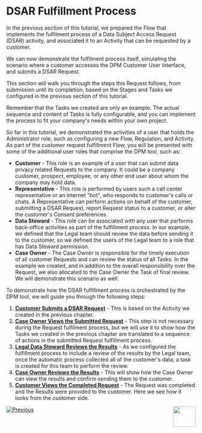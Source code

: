 # DSAR Fulfillment Process

In the previous section of this tutorial, we prepared the Flow that implements the fulfilment process of a Data Subject Access Request (DSAR) activity, and associated it to an Activity that can be requested by a customer.  

We can now demonstrate the fulfilment process itself, simulating the scenario where a customer accesses the DPM Customer User Interface, and submits a DSAR Request. 

This section will walk you through the steps this Request follows, from submission until its completion, based on the Stages and Tasks we configured in the previous section of this tutorial.

Remember that the Tasks we created are only an example. The actual sequence and content of Tasks is fully configurable, and you can implement the process to fit your company's needs within your own project.

So far in this tutorial, we demonstrated the activities of a user that holds the Administrator role, such as configuring a new Flow, Regulation, and Activity. As part of the customer request fulfillment Flow, you will be presented with some of the additional user roles that comprise the DPM tool, such as:

- **Customer** - This role is an example of a user that can submit data privacy related Requests to the company. It could be a company customer, prospect, employee, or any other end user about whom the company may hold data. 
- **Representative** -  This role is performed by users such a call center representative or an internet "bot", who responds to customer's calls or chats. A Representative can perform actions on behalf of the customer, submitting a DSAR Request, report Request status to a customer, or alter the customer's Consent preferences.
- **Data Steward** - This role can be associated with any user that performs back-office activities as part of the fulfillment process. In our example, we defined that the Legal team should review the data before sending it to the customer, so we defined the users of the Legal team to a role that has Data Steward permission.
- **Case Owner** - The Case Owner is responsible for the timely execution of all customer Requests and can review the status of all Tasks. In the example we created, and in addition to the overall responsibility over the Request, we also allocated to the Case Owner the Task of final review. We will demonstrate this scenario as well.

To demonstrate how the DSAR fulfillment process is orchestrated by the DPM tool, we will guide you through the following steps:

1. [**Customer Submits a DSAR Request**](02_01_DSAR_Fulfillment_Customer_Request.md) - This is based on the Activity we created in the previous chapter.
2. **[Case Owner Views the Submitted Request](02_02_DSAR_Fulfillment_Case_Owner_View.md)**  - This step is not necessary during the Request fulfilment process, but we will use it to show how the Tasks we created in the previous chapter are translated to a sequence of actions in the submitted Request fulfillment process.
3. **[Legal Data Steward Reviews the Results](02_03_DSAR_Fulfillment_Steward_View.md)** - As we configured the fulfillment process to include a review of the results by the Legal team, once the automatic process collected all of the customer's data, a task is created for this team to perform the review.
4. [**Case Owner Reviews the Results**](02_04_DSAR_Fulfillment_Case_Owner_Perform_Task.md) - This will show how the Case Owner can view the results and confirm sending them to the customer. 
5. **[Customer Views the Completed Request](02_05_DSAR_Fulfillment_Customer_View_Completed_Request.md)** - The Request was completed and the Results were provided to the customer. Here we see how it looks from the customer side. 



[![Previous](/articles/images/Previous.png)](../README.md#data-subject-requests)[<img align="right" width="60" height="54" src="/articles/images/Next.png">](02_01_DSAR_Fulfillment_Customer_Request.md)
